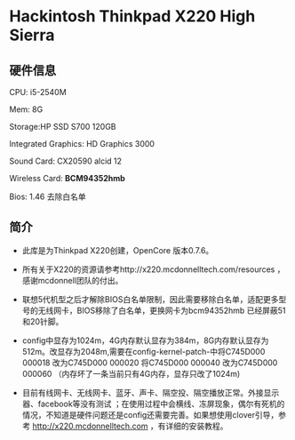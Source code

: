 # Hackintosh Thinkpad X220 High Sierra

## 硬件信息

CPU: i5-2540M

Mem: 8G              

Storage:HP SSD S700 120GB

Integrated Graphics: HD Graphics 3000

Sound Card: CX20590    alcid 12

Wireless Card: **BCM94352hmb** 

Bios: 1.46 去除白名单 

## 简介

- 此库是为Thinkpad X220创建，OpenCore 版本0.7.6。

- 所有关于X220的资源请参考http://x220.mcdonnelltech.com/resources ，感谢mcdonnell团队的付出。


- 联想5代机型之后才解除BIOS白名单限制，因此需要移除白名单，适配更多型号的无线网卡，BIOS移除了白名单，更换网卡为bcm94352hmb 已经屏蔽51和20针脚。

- config中显存为1024m，4G内存默认显存为384m，8G内存默认显存为512m。改显存为2048m,需要在config-kernel-patch-中将C745D000 000018 改为C745D000 000020  将C745D000 000040 改为C745D000 000060   （内存坏了一条当前只有4G内存，显存只改了1024m)

- 目前有线网卡、无线网卡、蓝牙、声卡、隔空投、隔空播放正常。外接显示器、facebook等没有测试 ；在使用过程中会横线、冻屏现象，偶尔有死机的情况，不知道是硬件问题还是config还需要完善。如果想使用clover引导，参考 http://x220.mcdonnelltech.com ，有详细的安装教程。



